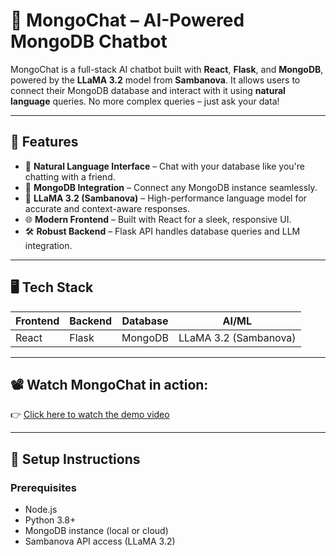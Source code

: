 # 🧠 MongoChat – AI-Powered MongoDB Chatbot

MongoChat is a full-stack AI chatbot built with **React**, **Flask**, and **MongoDB**, powered by the **LLaMA 3.2** model from **Sambanova**. It allows users to connect their MongoDB database and interact with it using **natural language** queries. No more complex queries – just ask your data!

---

## 🚀 Features

- 🧩 **Natural Language Interface** – Chat with your database like you're chatting with a friend.
- 🔌 **MongoDB Integration** – Connect any MongoDB instance seamlessly.
- 🧠 **LLaMA 3.2 (Sambanova)** – High-performance language model for accurate and context-aware responses.
- 🌐 **Modern Frontend** – Built with React for a sleek, responsive UI.
- 🛠️ **Robust Backend** – Flask API handles database queries and LLM integration.

---

## 🖥️ Tech Stack

| Frontend | Backend | Database | AI/ML |
|----------|---------|----------|-------|
| React    | Flask   | MongoDB  | LLaMA 3.2 (Sambanova) |

---

## 📽 Watch MongoChat in action:

👉 [Click here to watch the demo video]([https://drive.google.com/file/d/your-video-id/view](https://drive.google.com/file/d/1GgoN224DRq37ljKpkCkU8iH3hAtk7s49/view?usp=sharing))

---

## 🔧 Setup Instructions

### Prerequisites

- Node.js
- Python 3.8+
- MongoDB instance (local or cloud)
- Sambanova API access (LLaMA 3.2)
